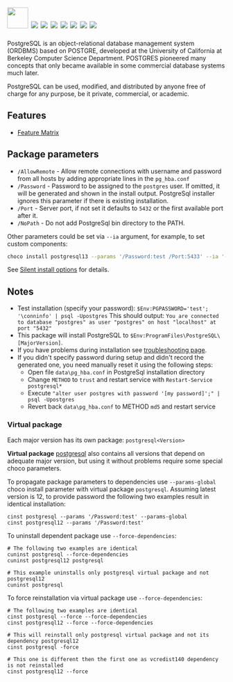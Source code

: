 # <img src="https://cdn.jsdelivr.net/gh/majkinetor/chocolatey/postgresql/icon.png" width="48" height="48"/> [![](https://img.shields.io/chocolatey/v/postgresql.svg?color=red&label=postgresql)](https://chocolatey.org/packages/postgresql) [![](https://img.shields.io/chocolatey/v/postgresql14.svg?color=red&label=postgresql14)](https://chocolatey.org/packages/postgresql14) [![](https://img.shields.io/chocolatey/v/postgresql13.svg?color=red&label=postgresql13)](https://chocolatey.org/packages/postgresql13) [![](https://img.shields.io/chocolatey/v/postgresql12.svg?color=red&label=postgresql12)](https://chocolatey.org/packages/postgresql12) [![](https://img.shields.io/chocolatey/v/postgresql11.svg?color=red&label=postgresql11)](https://chocolatey.org/packages/postgresql11) [![](https://img.shields.io/chocolatey/v/postgresql10.svg?color=red&label=postgresql10)](https://chocolatey.org/packages/postgresql10) [![](https://img.shields.io/chocolatey/v/postgresql9.svg?color=red&label=postgresql9)](https://chocolatey.org/packages/postgresql9)

PostgreSQL is an object-relational database management system (ORDBMS) based on POSTGRE, developed at the University of California at Berkeley Computer Science Department. POSTGRES pioneered many concepts that only became available in some commercial database systems much later.

PostgreSQL can be used, modified, and distributed by anyone free of charge for any purpose, be it private, commercial, or academic.

## Features

- [Feature Matrix](https://www.postgresql.org/about/featurematrix)

## Package parameters

- `/AllowRemote` - Allow remote connections with username and password from all hosts by adding appropriate lines in the `pg_hba.conf`
- `/Password` - Password to be assigned to the `postgres` user. If omitted, it will be generated and shown in the install output. PostgreSql installer ignores this parameter if there is existing installation.
- `/Port` - Server port, if not set it defaults to `5432` or the first available port after it.
- `/NoPath` - Do not add PostgreSql bin directory to the PATH.


Other parameters could be set via `--ia` argument, for example, to set custom components:

```sh
choco install postgresql13 --params '/Password:test /Port:5433' --ia '--enable-components server'
```

See [Silent install options](https://www.enterprisedb.com/edb-docs/d/postgresql/installation-getting-started/installation-guide-installers/10/PostgreSQL_Installation_Guide.1.16.html) for details.

## Notes

- Test installation (specify your password):
`$Env:PGPASSWORD='test'; '\conninfo' | psql -Upostgres`
This should output:
`You are connected to database "postgres" as user "postgres" on host "localhost" at port "5432"`
- This package will install PostgreSQL to `$Env:ProgramFiles\PostgreSQL\[MajorVersion]`.
- If you have problems during installation see [troubleshooting page](https://wiki.postgresql.org/wiki/Troubleshooting_Installation).
- If you didn't specify password during setup and didn't record the generated one, you need manually reset it using the following steps:
    - Open file `data\pg_hba.conf` in PostgreSql installation directory
    - Change `METHOD` to `trust` and restart service with `Restart-Service postgresql*`
    - Execute `"alter user postgres with password '[my password]';" | psql -Upostgres`
    - Revert back `data\pg_hba.conf` to METHOD `md5` and restart service

### Virtual package

Each major version has its own package: `postgresql<Version>`

**Virtual package** [postgresql](https://chocolatey.org/packages/postgresql) also contains all versions that depend on adequate major version, but using it without problems require some special choco parameters.

To propagate package parameters to dependencies use `--params-global` choco install parameter with virtual package `postgresql`. Assuming latest version is 12, to provide password the following two examples result in identical installation:

```
cinst postgresql --params '/Password:test' --params-global
cinst postgresql12 --params '/Password:test'
```

To uninstall dependent package use `--force-dependencies`:

```
# The following two examples are identical
cuninst postgresql --force-dependencies
cuninst postgresql12 postgresql

# This example uninstalls only postgresql virtual package and not postgresql12
cuninst postgresql
```

To force reinstallation via virtual package use `--force-dependencies`:

```
# The following two examples are identical
cinst postgresql --force --force-dependencies
cinst postgresql12 --force --force-dependencies

# This will reinstall only postgresql virtual package and not its dependency postgresql12
cinst postgresql -force

# This one is different then the first one as vcredist140 dependency is not reinstalled
cinst postgresql12 --force
```
